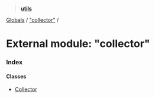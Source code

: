 > **[utils](../README.md)**

[Globals](../README.md) / ["collector"](_collector_.md) /

# External module: "collector"

### Index

#### Classes

* [Collector](../classes/_collector_.collector.md)